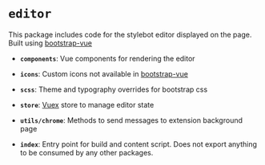 # `editor`

This package includes code for the stylebot editor displayed on the page. Built using [bootstrap-vue](https://bootstrap-vue.org/)

- **`components`**: Vue components for rendering the editor

- **`icons`**: Custom icons not available in [bootstrap-vue](https://bootstrap-vue.org/)

- **`scss`**: Theme and typography overrides for bootstrap css

- **`store`**: [Vuex](https://vuex.vuejs.org/) store to manage editor state

- **`utils/chrome`**: Methods to send messages to extension background page

- **`index`**: Entry point for build and content script. Does not export anything to be consumed by any other packages.
